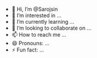 - 👋 Hi, I’m @Sarojsin
- 👀 I’m interested in ...
- 🌱 I’m currently learning ...
- 💞️ I’m looking to collaborate on ...
- 📫 How to reach me ...
- 😄 Pronouns: ...
- ⚡ Fun fact: ...

<!---
Sarojsin/Sarojsin is a ✨ special ✨ repository because its `README.md` (this file) appears on your GitHub profile.
You can click the Preview link to take a look at your changes.
--->
